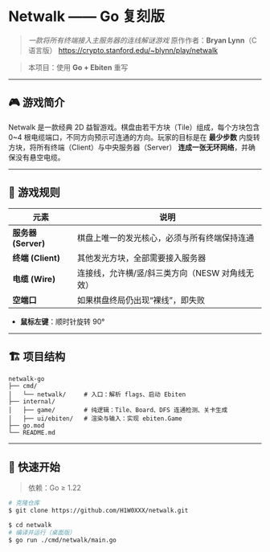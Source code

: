 # Netwalk —— Go 复刻版

> *一款将所有终端接入主服务器的连线解谜游戏*
> 原作作者：**Bryan Lynn**（C 语言版） https://crypto.stanford.edu/~blynn/play/netwalk

> 本项目：使用 **Go + Ebiten** 重写

---

## 🎮 游戏简介

Netwalk 是一款经典 2D 益智游戏。棋盘由若干方块（Tile）组成，每个方块包含 0\~4 根电缆端口，不同方向预示可连通的方向。玩家的目标是在 **最少步数** 内旋转方块，将所有终端（Client）与中央服务器（Server） **连成一张无环网络**，并确保没有悬空电缆。

---

## 📜 游戏规则

| 元素               | 说明                          |
| ---------------- | --------------------------- |
| **服务器 (Server)** | 棋盘上唯一的发光核心，必须与所有终端保持连通      |
| **终端 (Client)**  | 其他发光方块，全部需要接入服务器            |
| **电缆 (Wire)**    | 连接线，允许横/竖/斜三类方向（NESW 对角线无效） |
| **空端口**          | 如果棋盘终局仍出现“裸线”，即失败           |

* **鼠标左键**：顺时针旋转 90°

---

## 🏗️ 项目结构

```
netwalk-go
├── cmd/
│   └── netwalk/     # 入口：解析 flags、启动 Ebiten
├── internal/
│   ├── game/        # 纯逻辑：Tile、Board、DFS 连通检测、关卡生成
│   ├── ui/ebiten/   # 渲染与输入：实现 ebiten.Game
├── go.mod
└── README.md
```

---

## 🚀 快速开始

> 依赖：Go ≥ 1.22

```bash
# 克隆仓库
$ git clone https://github.com/H1W0XXX/netwalk.git

$ cd netwalk
# 编译并运行（桌面版）
$ go run ./cmd/netwalk/main.go

```
